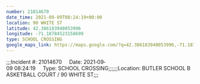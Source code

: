 ```yaml
---
number: 21014670
date_time: 2021-09-09T08:24:19+00:00
location: 90 WHITE ST
latitude: 42.386183940053996
longitude: -71.18784523158699
type: SCHOOL CROSSING
google_maps_link: https://maps.google.com/?q=42.386183940053996,-71.18784523158699
---
```


;;;Incident #: 21014670     Date: 2021‐09‐09 08:24:19     Type: SCHOOL CROSSING;;;;;;Location: BUTLER SCHOOL BASKETBALL COURT / 90 WHITE ST;;;
